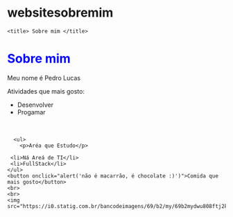# websitesobremim

<!DOCTYPE html5>

<html>
 <head>

 	<title> Sobre mim </title>

 </head>
 <body>
 	<h1 style="color:blue">Sobre mim</h1>
    <p>Meu nome é Pedro Lucas</p>
    <p>Atividades que mais gosto:</p>
    <ul>
    	<li>Desenvolver</li>
     <li>Progamar</li>
     <br>
     <br>
     </ul>

      <ul>
    	<p>Aréa que Estudo</p>
     
     <li>Ná Areá de TI</li>
     <li>FullStack</li>
    </ul>
    <button onclick="alert('não é macarrão, é chocolate :)')">Comida que mais gosto</button>
    <br>
    <br>
    <img src="https://i0.statig.com.br/bancodeimagens/69/b2/my/69b2mydwu808ftj2k95ehggwd.jpg">
 </body>
</html>
